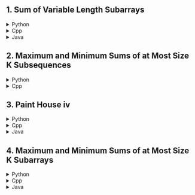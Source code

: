 ## 1. Sum of Variable Length Subarrays

<details>
<summary>Python</summary>

```python
   class Solution:
    def subarraySum(self, nums: List[int]) -> int:

        result = 0

        for index in range(len(nums)):
            
            result = result + sum(nums[max(0,index - nums[index]) :index +1]) 

        return result
   
```

</details>

<details>
<summary>Cpp</summary>

```cpp
class Solution {
   public:
    int subarraySum(vector<int>& nums) {
        int n = nums.size();
        vector<int> diff(n + 1, 0);
        for (int i = 0; i < n; ++i) {
            int start = max(0, i - nums[i]);
            ++diff[start];
            --diff[i + 1];
        }
        for (int i = 1; i < n; ++i) {
            diff[i] += diff[i - 1];
        }
        int subSum = 0;
        for (int i = 0; i < n; ++i) {
            subSum += nums[i] * diff[i];
        }
        return subSum;
    }
};

```

</details>

<details>
<summary>Java</summary>

```java
   class Solution {
    public int subarraySum(int[] nums) {
        int total = 0;
        int n = nums.length;
        for(int i=0;i<n;i++){
            int start = Math.max(0,i-nums[i]);
           while(start<=i){
               total += nums[start];
               start++;
           }
        }
        return total;
    }
}

```

</details>

## 2. Maximum and Minimum Sums of at Most Size K Subsequences

<details>
<summary>Python</summary>

```python
from typing import List

class Solution:
    def minMaxSums(self, nums: List[int], k: int) -> int:
        nums.sort()
        ans = 0
        MOD = int(1e9 + 7)
        
        # Compute nCr values
        ncr = [[0] * (k + 1) for _ in range(len(nums) + 1)]
        ncr[0][0] = 1
        for n in range(1, len(nums) + 1):
            ncr[n][0] = 1
            for r in range(1, k + 1):
                ncr[n][r] = (ncr[n - 1][r - 1] + ncr[n - 1][r]) % MOD

        # Calculate the result
        for n in range(len(nums)):
            number_of_subsequences = 0
            for r in range(k):
                if n >= r:
                    number_of_subsequences = (number_of_subsequences + ncr[n][r]) % MOD
            ans = (ans + (nums[n] + nums[len(nums) - n - 1]) * number_of_subsequences) % MOD

        return ans
   
```

</details>

<details>
<summary>Cpp</summary>

```cpp
class Solution {
public:
    int minMaxSums(vector<int>& nums, int k) {
        sort(nums.begin(), nums.end());
        int ans = 0;
        int MOD = 1e9 + 7;
        vector<vector<int>> ncr(nums.size() + 1, vector<int> (k + 1,0));
        
        ncr[0][0] = 1;
        for (int n = 1; n <= nums.size(); n++) {
            ncr[n][0] = 1;
            for (int r = 1; r <= k; r++) 
                ncr[n][r] = (ncr[n - 1][r - 1] + ncr[n - 1][r]) % MOD;
        } 

        for(int n = 0; n < nums.size(); n ++) {
            int numberOfSubsequences = 0;
            for(int r = 0; r <= k - 1; r ++) 
                if(n >= r) numberOfSubsequences = (numberOfSubsequences + ncr[n][r]) % MOD;
            ans = (ans + (long long)(nums[n] + nums[nums.size() - n - 1]) * numberOfSubsequences) % MOD;
        }
        return ans;
    }
};```

</details>

<details>
<summary>Java</summary>

```java
import java.util.*;

class Solution {
    public int minMaxSums(int[] nums, int k) {
        Arrays.sort(nums);
        int ans = 0;
        int MOD = 1_000_000_007;

        // Compute nCr values
        int[][] ncr = new int[nums.length + 1][k + 1];
        ncr[0][0] = 1;
        for (int n = 1; n <= nums.length; n++) {
            ncr[n][0] = 1;
            for (int r = 1; r <= k; r++) {
                ncr[n][r] = (ncr[n - 1][r - 1] + ncr[n - 1][r]) % MOD;
            }
        }

        // Calculate the result
        for (int n = 0; n < nums.length; n++) {
            int numberOfSubsequences = 0;
            for (int r = 0; r < k; r++) {
                if (n >= r) {
                    numberOfSubsequences = (numberOfSubsequences + ncr[n][r]) % MOD;
                }
            }
            ans = (int)((ans + (long)(nums[n] + nums[nums.length - n - 1]) * numberOfSubsequences) % MOD);
        }

        return ans;
    }
}

```

</details>

## 3. Paint House iv

<details>
<summary>Python</summary>

```python
       class Solution:
    def __init__(self):
        self.dp = None

    def solve(self, c, l, r, i):
        n = len(c)
        if i >= n // 2:
            return 0

        if self.dp[i][l][r] != -1:
            return self.dp[i][l][r]

        left_choices = [j for j in range(3) if j != l]
        right_choices = [j for j in range(3) if j != r]

        ans = float('inf')

        for h in left_choices:
            for j in right_choices:
                if h == j:
                    continue
                cl = c[i][h]
                cr = c[n - i - 1][j]
                ans = min(ans, cl + cr + self.solve(c, h, j, i + 1))

        self.dp[i][l][r] = ans
        return ans

    def minCost(self, n, c):
        self.dp = [[[-1] * 4 for _ in range(4)] for _ in range(n // 2 + 1)]
        return self.solve(c, 3, 3, 0)
```

</details>

<details>
<summary>Cpp</summary>

```cpp
      #define ll long long
class Solution {
public:
    vector<vector<vector<ll>>> dp;

    long long sol(vector<vector<int>>& c, int l, int r, int i) 
    {
        int n = c.size();
        if (i >= n / 2) 
            return 0;

        if (dp[i][l][r] != (-1)) 
            return dp[i][l][r];

        vector<int> lftc, rgtc;
        for (int j = 0; j < 3; j++) 
        {
            if (l != j) 
                lftc.push_back(j);
            if (r != j) 
                rgtc.push_back(j);
        }
        ll ans = 1e14;
        for (int h : lftc) 
        {
            for (int j : rgtc) 
            {
                if (h == j) 
                    continue;
                ll cl = c[i][h], cr = c[n - i - 1][j];
                ans = min(ans, cl + cr + sol(c, h, j, i + 1));
            }
        }
        return dp[i][l][r] = ans;
    }

    long long minCost(int n, vector<vector<int>>& c) {
        dp.resize(n / 2 + 1, vector<vector<ll>>(4, vector<ll>(4, -1)));
        return sol(c, 3, 3, 0);
    }
};
```

</details>

<details>
<summary>Java</summary>

```java
     class Solution {
    public long minCost(int n, int[][] cost) 
    {
        long[][][] dp = new long[n / 2 + 1][4][4];
        for (long[][] layer : dp) {
            for (long[] row : layer) {
                Arrays.fill(row, -1);
            }
        }
        return solve(cost, 3, 3, 0, dp);
    }
    private long solve(int[][] cost, int l, int r, int i, long[][][] dp) {
        int n = cost.length;
        if (i >= n / 2) {
            return 0;
        }
        if (dp[i][l][r] != -1) {
            return dp[i][l][r];
        }
        List<Integer> leftChoices = new ArrayList<>();
        List<Integer> rightChoices = new ArrayList<>();
        for (int j = 0; j < 3; j++) {
            if (l != j) {
                leftChoices.add(j);
            }
            if (r != j) {
                rightChoices.add(j);
            }
        }
        long ans = Long.MAX_VALUE;
        for (int h : leftChoices) {
            for (int j : rightChoices) {
                if (h == j) {
                    continue;
                }
                long cl = cost[i][h];
                long cr = cost[n - i - 1][j];
                ans = Math.min(ans, cl + cr + solve(cost, h, j, i + 1, dp));
            }
        }
        return dp[i][l][r] = ans;
    }
}
```

</details>

## 4. Maximum and Minimum Sums of at Most Size K Subarrays

<details>
<summary>Python</summary>

```python
   class Solution:
    def gsum(self, arr, k, op):
        n = len(arr)
        stack = []
        res = 0

        for i in range(n):
            while stack and op(arr[i], arr[stack[-1]]):
                curr = stack.pop()
                l = stack[-1] if stack else -1
                r = i
                lwidth = curr - l - 1
                rwidth = r - curr - 1
                up = min(lwidth, k)
                mid = max(k - rwidth - 1, 0)

                res += min(up + 1, mid) * (rwidth + 1) * arr[curr]
                if mid <= up:
                    res += arr[curr] * (k * (up - mid + 1) - (up * (up + 1) // 2 - mid * (mid - 1) // 2))

            stack.append(i)

        while stack:
            curr = stack.pop()
            l = stack[-1] if stack else -1
            r = n
            lwidth = curr - l - 1
            rwidth = r - curr - 1
            up = min(lwidth, k)
            mid = max(k - rwidth - 1, 0)

            res += min(up + 1, mid) * (rwidth + 1) * arr[curr]
            if mid <= up:
                res += arr[curr] * (k * (up - mid + 1) - (up * (up + 1) // 2 - mid * (mid - 1) // 2))

        return res

    def minMaxSubarraySum(self, nums: List[int], k: int) -> int:
        return self.gsum(nums, k, lambda x, y: x < y) + self.gsum(nums, k, lambda x, y: x > y)
```

</details>

<details>
<summary>Cpp</summary>

```cpp


class Solution {
public:
    long long minMaxSubarraySum(vector<int>& nums, int k) {
        int n = nums.size();
        return process(nums, k, true) + process(nums, k, false);
    }

private:
    long long process(vector<int>& nums, int k, bool isMax) {
        int n = nums.size();
        stack<int> s;
        long long result = 0;

        for (int i = 0; i <= n; i++) {
            while (!s.empty() && 
                   (i == n || (isMax ? nums[s.top()] <= nums[i] : nums[s.top()] >= nums[i]))) {
                int curr = s.top();
                s.pop();
                int left = s.empty() ? -1 : s.top();
                int right = i;

                long long L = curr - left;
                long long R = right - curr;

                result += nums[curr] * calculateContribution(L, R, k);
            }
            if (i < n) s.push(i);
        }

        return result;
    }

    long long calculateContribution(long long L, long long R, int k) {
        if (L <= 0 || R <= 0) return 0;

        long long total = 0;
        long long X0 = (long long)k - R;

        // Calculate contributions for left part
        long long leftCount = 0;
        if (X0 >= 0) {
            leftCount = min(L, X0 + 1);
        }
        total += R * leftCount;

        // Calculate contributions for the rest of the range
        long long startX = leftCount;
        long long endX = L - 1;
        if (startX <= endX) {
            long long realEnd = min(endX, (long long)k - 1);
            if (startX <= realEnd) {
                long long count = realEnd - startX + 1;
                long long a = startX;
                long long b = realEnd;

                // Sum of arithmetic series
                long long sumX = (b * (b + 1) / 2) - ((a - 1) * a / 2);
                total += (long long)k * count - sumX;
            }
        }

        return max(total, 0LL);
    }
};
```

</details>

<details>
<summary>Java</summary>

```java
class Solution {
    public long minMaxSubarraySum(int[] nums, int k) {
        int n = nums.length;
        return process(nums, k, true) + process(nums, k, false);
    }

    private long process(int[] nums, int k, boolean isMax) {
        int n = nums.length;
        Deque<Integer> stack = new ArrayDeque<>();
        long result = 0;

        for (int i = 0; i <= n; i++) {
            while (!stack.isEmpty() && (i == n || (isMax ? nums[stack.peek()] <= nums[i] : nums[stack.peek()] >= nums[i]))) {
                int curr = stack.pop();
                int left = stack.isEmpty() ? -1 : stack.peek();
                int right = i;

                long L = curr - left;
                long R = right - curr;

                result += nums[curr] * calculateContribution(L, R, k);
            }
            if (i < n) stack.push(i);
        }

        return result;
    }

    private long calculateContribution(long L, long R, int k) {
        if (L <= 0 || R <= 0) return 0;

        long total = 0;
        long X0 = (long) k - R;

        long leftCount = 0;
        if (X0 >= 0) {
            leftCount = Math.min(L, X0 + 1);
        }
        total += R * leftCount;

        long startX = leftCount;
        long endX = L - 1;
        if (startX <= endX) {
            long realEnd = Math.min(endX, (long) k - 1);
            if (startX <= realEnd) {
                long count = realEnd - startX + 1;
                long a = startX;
                long b = realEnd;
                long sumX = (b * (b + 1) / 2) - ((a - 1) * a / 2);
                total += (long) k * count - sumX;
            }
        }

        return Math.max(total, 0);
    }
}```

</details>

